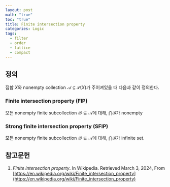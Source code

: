 ```yaml
---
layout: post
math: "true"
toc: "true"
title: Finite intersection property
categories: Logic
tags:
  - filter
  - order
  - lattice
  - compact
---
```

## 정의

집합 ${ X }$와 nonempty collection ${ \mathcal{A} \subseteq \mathcal{P}(X) }$가 주어져있을 때 다음과 같이 정의한다.

### Finite intersection property (FIP)

모든 nonempty finite subcollection ${ \mathcal{B} \subseteq \mathcal{A}}$에 대해, ${ \bigcap \mathcal{B} }$가 nonempty

### Strong finite intersection property (SFIP)

모든 nonempty finite subcollection ${ \mathcal{B} \subseteq \mathcal{A} }$에 대해, ${ \bigcap \mathcal{B} }$가 infinite set.

## 참고문헌

1. *Finite intersection property*. In Wikipedia. Retrieved March 3, 2024, From [https://en.wikipedia.org/wiki/Finite_intersection_property](https://en.wikipedia.org/wiki/Finite_intersection_property)